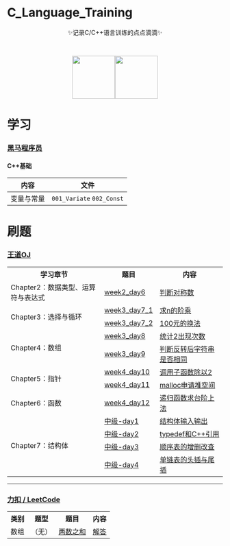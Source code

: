 # C_Language_Training

<div align=center>
✨记录C/C++语言训练的点点滴滴✨
​</div>

​<div align=center>
		<img src="https://gimg2.baidu.com/image_search/src=http%3A%2F%2Fpic4.zhimg.com%2Fv2-410e3a519103c59934daff1a1f1dcc57_180x120.jpg&refer=http%3A%2F%2Fpic4.zhimg.com&app=2002&size=f9999,10000&q=a80&n=0&g=0n&fmt=auto?sec=1652924850&t=107615f4bd8c4254ad1f8be5a3065ad0" height="100"/><img src="https://yangyijia-1311369760.cos.ap-beijing.myqcloud.com/src%3Dhttp___pic1.zhimg.com_v2-3510f7f34b44d2a881f1d07da5ccb125_1440w.jpg_source%3D172ae18b%26refer%3Dhttp___pic1.zhimg.webp" height="100"/>
</div>

# 学习

### [黑马程序员](https://space.bilibili.com/37974444?spm_id_from=333.788.b_765f7570696e666f.2)

#### C++基础
|内容             |文件                 |
|----------------|---------------------|
|变量与常量        |`001_Variate` `002_Const`            |


# 刷题

### [王道OJ](http://oj.lgwenda.com/)

<table>
	<tr> 
			<th>学习章节</th>
			<th>题目</th>
			<th>内容</th>
	</tr>
	<tr> 
			<td>Chapter2：数据类型、运算符与表达式</td>
			<td><a href="http://oj.lgwenda.com/problem/6" target="_blank">week2_day6</a></td>
			<td><a href="https://github.com/YJSPEAKING/C_Language_Training/blob/main/WangDao_OJ/Chapter2/symmetry_number.c" target="_blank">判断对称数</a></td>
	</tr>
	<tr>
			<td rowspan="2">Chapter3：选择与循环</td>
			<td><a href="http://oj.lgwenda.com/problem/7" target="_blank">week3_day7_1</a></td>
			<td><a href="https://github.com/YJSPEAKING/C_Language_Training/blob/main/WangDao_OJ/Chapter3/factorial.c" target="_blank">求n的阶乘</a></td>
	</tr>
	<tr>
			<td><a href="http://oj.lgwenda.com/problem/8" target="_blank">week3_day7_2</a></td>
			<td><a href="https://github.com/YJSPEAKING/C_Language_Training/blob/main/WangDao_OJ/Chapter3/cash_for_cash.c" target="_blank">100元的换法</a></td>
	</tr>
	<tr>
			<td rowspan="2">Chapter4：数组</td>
			<td><a href="http://oj.lgwenda.com/problem/9" target="_blank">week3_day8</a></td>
			<td><a href="https://github.com/YJSPEAKING/C_Language_Training/blob/main/WangDao_OJ/Chapter4/quantity_of_2.c" target="_blank">统计2出现次数</a></td>
	</tr>
	<tr>
			<td><a href="http://oj.lgwenda.com/problem/10" target="_blank">week3_day9</a></td>
			<td><a href="https://github.com/YJSPEAKING/C_Language_Training/blob/main/WangDao_OJ/Chapter4/reverse_judge.c" target="_blank">判断反转后字符串是否相同</a></td>
	</tr>
	<tr>
			<td rowspan="2">Chapter5：指针</td>
			<td><a href="http://oj.lgwenda.com/problem/11" target="_blank">week4_day10</a></td>
			<td><a href="https://github.com/YJSPEAKING/C_Language_Training/blob/main/WangDao_OJ/Chapter5/week4_day10.c" target="_blank">调用子函数除以2</a></td>
	</tr>
	<tr>
			<td><a href="http://oj.lgwenda.com/problem/12" target="_blank">week4_day11</a></td>
			<td><a href="https://github.com/YJSPEAKING/C_Language_Training/blob/main/WangDao_OJ/Chapter5/week4_day11.c" target="_blank"> malloc申请堆空间</a></td>
	</tr>
	<tr>
			<td>Chapter6：函数</td>
			<td><a href="http://oj.lgwenda.com/problem/13" target="_blank">week4_day12</a></td>
			<td><a href="https://github.com/YJSPEAKING/C_Language_Training/blob/main/WangDao_OJ/Chapter6/week4_day12.c" target="_blank">递归函数求台阶上法</a></td>
	</tr>
	<tr>
			<td rowspan="4">Chapter7：结构体</td>
			<td><a href="http://oj.lgwenda.com/problem/14" target="_blank">中级-day1</a></td>
			<td><a href="https://github.com/YJSPEAKING/C_Language_Training/blob/main/WangDao_OJ/Chapter7/day1.c" target="_blank">结构体输入输出</a></td>
	</tr>
	<tr>
			<td><a href="http://oj.lgwenda.com/problem/15" target="_blank">中级-day2</a></td>
			<td><a href="https://github.com/YJSPEAKING/C_Language_Training/blob/main/WangDao_OJ/Chapter7/day2.cpp" target="_blank"> typedef和C++引用</a></td>
	</tr>
	<tr>
			<td><a href="http://oj.lgwenda.com/problem/16" target="_blank">中级-day3</a></td>
			<td><a href="https://github.com/YJSPEAKING/C_Language_Training/blob/main/WangDao_OJ/Chapter7/day3.cpp" target="_blank"> 顺序表的增删改查</a></td>
	</tr>
	<tr>
			<td><a href="http://oj.lgwenda.com/problem/17" target="_blank">中级-day4</a></td>
			<td><a href="https://github.com/YJSPEAKING/C_Language_Training/blob/main/WangDao_OJ/Chapter7/day4.cpp" target="_blank"> 单链表的头插与尾插</a></td>
	</tr>
</table>

***

###  [力扣 / LeetCode](https://leetcode-cn.com/problemset/all/)

<table>
	<tr> 
			<th>类别</th>
			<th>题型</th>
			<th>题目</th>
			<th>内容</th>
	</tr>
	<tr> 
			<td>数组</td>
			<td>（无）</td>
			<td><a href="https://leetcode-cn.com/problems/two-sum/" target="_blank">两数之和</a></td>
			<td><a href="https://github.com/YJSPEAKING/C_Language_Training/blob/main/LeetCode/Array/0001_Two_Sum.c" target="_blank">解答</a></td>
	</tr>
	
</table>
